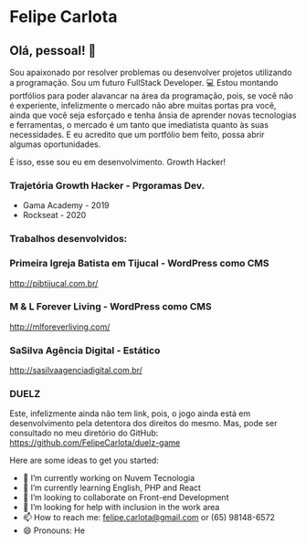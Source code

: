 # Felipe Carlota

## Olá, pessoal! :wave:

Sou apaixonado por resolver problemas ou desenvolver projetos utilizando a programação.
Sou um futuro FullStack Developer. :computer:
Estou montando portfólios para poder alavancar na área da programação, pois, se você não é experiente, infelizmente o mercado não abre muitas portas pra você, ainda que você seja esforçado e tenha ânsia de aprender novas tecnologias e ferramentas, o mercado é um tanto que imediatista quanto às suas necessidades. E eu acredito que um portfólio bem feito, possa abrir algumas oportunidades.

É isso, esse sou eu em desenvolvimento. Growth Hacker!

### Trajetória Growth Hacker - Prgoramas Dev.

- Gama Academy - 2019
- Rockseat - 2020

### Trabalhos desenvolvidos:

### Primeira Igreja Batista em Tijucal - WordPress como CMS
http://pibtijucal.com.br/

### M & L Forever Living - WordPress como CMS
http://mlforeverliving.com/

### SaSilva Agência Digital - Estático
http://sasilvaagenciadigital.com.br/

### DUELZ
Este, infelizmente ainda não tem link, pois, o jogo ainda está em desenvolvimento pela detentora dos direitos do mesmo.
Mas, pode ser consultado no meu diretório do GitHub:
https://github.com/FelipeCarlota/duelz-game

<!--
**FelipeCarlota/FelipeCarlota** is a ✨ _special_ ✨ repository because its `README.md` (this file) appears on your GitHub profile.
-->
Here are some ideas to get you started:

- 🔭 I’m currently working on Nuvem Tecnologia
- 🌱 I’m currently learning English, PHP and React
- 👯 I’m looking to collaborate on Front-end Development
- 🤔 I’m looking for help with inclusion in the work area
- 📫 How to reach me: felipe.carlota@gmail.com or (65) 98148-6572
- 😄 Pronouns: He

